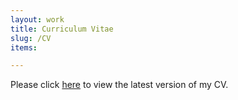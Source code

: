 ```yaml
---
layout: work
title: Curriculum Vitae
slug: /CV
items:

---
```


Please click <a href="\REAM_CV.pdf">here</a> to view the latest version of my CV.

<br />
<br />
